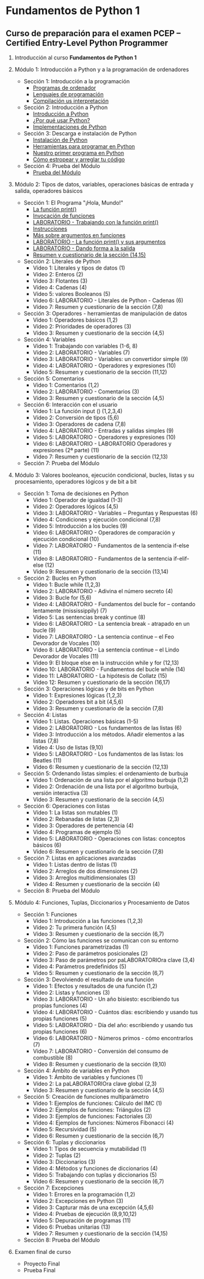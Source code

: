 # Fundamentos de Python 1
## Curso de preparación para el examen PCEP – Certified Entry-Level Python Programmer



1. Introducción al curso **Fundamentos de Python 1**
2. Módulo 1: Introducción a Python y a la programación de ordenadores
    * Sección 1: Introducción a la programación
        * [Programas de ordenador](modulo1/seccion1/clase1.md)
        * [Lenguajes de programación](modulo1/seccion1/clase2.md)
        * [Compilación us interpretación](modulo1/seccion1/clase3.md)
    * Sección 2: Introducción a Python
        * [Introducción a Python](modulo1/seccion2/clase1.md)
        * [¿Por qué usar Python?](modulo1/seccion2/clase2.md)
        * [Implementaciones de Python](modulo1/seccion2/clase3.md)
    * Sección 3: Descarga e instalación de Python
        * [Instalación de Python](modulo1/seccion3/clase1.md)
        * [Herramientas para programar en Python](modulo1/seccion3/clase2.md)
        * [Nuestro primer programa en Python](modulo1/seccion3/clase3.md)
        * [Cómo estropear y arreglar tu código](modulo1/seccion3/clase4.md)
    * Sección 4: Prueba del Módulo
        * [Prueba del Módulo](modulo1/seccion4/test.md)
3. Módulo 2: Tipos de datos, variables, operaciones básicas de entrada y salida, operadores básicos 
    * Sección 1: El Programa "¡Hola, Mundo!"
        * [La función print()](modulo2/seccion1/clase1.md)
        * [Invocación de funciones](modulo2/seccion1/clase2.md)
        * [LABORATORIO - Trabajando con la función print()](modulo2/seccion1/clase3.md)
        * [Instrucciones](modulo2/seccion1/clase4.md)
        * [Más sobre argumentos en funciones](modulo2/seccion1/clase5.md)
        * [LABORATORIO - La función print() y sus argumentos]()
        * [LABORATORIO - Dando forma a la salida]()
        * [Resumen y cuestionario de la sección (14,15)]()
    * Sección 2: Literales de Python
        * Vídeo 1: Literales y tipos de datos (1)
        * Vídeo 2: Enteros (2)
        * Vídeo 3: Flotantes (3)
        * Vídeo 4: Cadenas (4)
        * Vídeo 5: valores Booleanos (5) 
        * Vídeo 6: LABORATORIO - Literales de Python - Cadenas (6)
        * Vídeo 7: Resumen y cuestionario de la sección (7,8)
    * Sección 3: Operadores - herramientas de manipulación de datos
        * Vídeo 1: Operadores básicos (1,2)
        * Vídeo 2: Prioridades de operadores (3)
        * Vídeo 3: Resumen y cuestionario de la sección (4,5)
    * Sección 4: Variables
        * Vídeo 1: Trabajando con variables (1-6, 8)
        * Vídeo 2: LABORATORIO - Variables (7)
        * Vídeo 3: LABORATORIO - Variables: un convertidor simple (9)
        * Vídeo 4: LABORATORIO - Operadores y expresiones (10)
        * Vídeo 5: Resumen y cuestionario de la sección (11,12)
    * Sección 5: Comentarios
        * Vídeo 1: Comentarios (1,2)
        * Vídeo 2: LABORATORIO - Comentarios (3)
        * Vídeo 3: Resumen y cuestionario de la sección (4,5)
    * Sección 6: Interacción con el usuario
        * Vídeo 1: La función input () (1,2,3,4)
        * Vídeo 2: Conversión de tipos (5,6)
        * Vídeo 3: Operadores de cadena (7,8)
        * Vídeo 4: LABORATORIO - Entradas y salidas simples (9)
        * Vídeo 5: LABORATORIO - Operadores y expresiones (10)
        * Vídeo 6: LABORATORIO - LABORATORIO   Operadores y expresiones (2ª parte) (11)
        * Vídeo 7: Resumen y cuestionario de la sección (12,13)
    * Sección 7: Prueba del Módulo

4. Módulo 3: Valores booleanos, ejecución condicional, bucles, listas y su procesamiento, operadores lógicos y de bit a bit
    * Sección 1: Toma de decisiones en Python
        * Vídeo 1: Operador de igualdad (1-3)
        * Vídeo 2: Operadores lógicos (4,5)
        * Vídeo 3: LABORATORIO - Variables ‒ Preguntas y Respuestas (6)
        * Vídeo 4: Condiciones y ejecución condicional (7,8)
        * Vídeo 5: Introducción a los bucles (9)
        * Vídeo 6: LABORATORIO - Operadores de comparación y ejecución condicional (10)
        * Vídeo 7: LABORATORIO - Fundamentos de la sentencia if-else (11)
        * Vídeo 8: LABORATORIO - Fundamentos de la sentencia if-elif-else (12)
        * Vídeo 9: Resumen y cuestionario de la sección (13,14)
    * Sección 2: Bucles en Python
        * Vídeo 1: Bucle while (1,2,3)
        * Vídeo 2: LABORATORIO - Adivina el número secreto (4)
        * Vídeo 3: Bucle for (5,6)
        * Vídeo 4: LABORATORIO - Fundamentos del bucle for – contando lentamente (mississippily) (7)
        * Vídeo 5: Las sentencias break y continue (8)
        * Vídeo 6: LABORATORIO - La sentencia break - atrapado en un bucle (9)
        * Vídeo 7: LABORATORIO - La sentencia continue – el Feo Devorador de Vocales (10)
        * Vídeo 8: LABORATORIO - La sentencia continue – el Lindo Devorador de Vocales (11)
        * Vídeo 9: El bloque else en la instrucción while y for (12,13)
        * Vídeo 10: LABORATORIO - Fundamentos del bucle while (14)
        * Vídeo 11: LABORATORIO - La hipótesis de Collatz (15)
        * Vídeo 12: Resumen y cuestionario de la sección (16,17)
    * Sección 3: Operaciones lógicas y de bits en Python
        * Vídeo 1: Expresiones lógicas (1,2,3)
        * Vídeo 2: Operadores bit a bit (4,5,6)
        * Vídeo 3: Resumen y cuestionario de la sección (7,8) 
    * Sección 4: Listas
        * Vídeo 1: Listas. Operaciones básicas (1-5)
        * Vídeo 2: LABORATORIO - Los fundamentos de las listas (6)
        * Vídeo 3: Introducción a los métodos. Añadir elementos a las listas (7,8)
        * Vídeo 4: Uso de listas (9,10)
        * Vídeo 5: LABORATORIO - Los fundamentos de las listas: los Beatles (11)
        * Vídeo 6: Resumen y cuestionario de la sección (12,13)
    * Sección 5: Ordenando listas simples: el ordenamiento de burbuja
        * Vídeo 1: Ordenación de una lista por el algoritmo burbuja (1,2)
        * Vídeo 2: Ordenación de una lista por el algoritmo burbuja, versión interactiva  (3)
        * Vídeo 3: Resumen y cuestionario de la sección (4,5)
    * Sección 6: Operaciones con listas
        * Vídeo 1: La listas son mutables (1)
        * Vídeo 2: Rebanadas de listas (2,3)
        * Vídeo 3: Operadores de pertenencia (4)
        * Vídeo 4: Programas de ejemplo (5)
        * Vídeo 5: LABORATORIO - Operaciones con listas: conceptos básicos (6)
        * Vídeo 6: Resumen y cuestionario de la sección (7,8)
    * Sección 7: Listas en aplicaciones avanzadas
        * Vídeo 1: Listas dentro de listas (1)
        * Vídeo 2: Arreglos de dos dimensiones (2)
        * Vídeo 3: Arreglos multidimensionales (3)
        * Vídeo 4: Resumen y cuestionario de la sección (4)
    * Sección 8: Prueba del Módulo

5. Módulo 4: Funciones, Tuplas, Diccionarios y Procesamiento de Datos
    * Sección 1: Funciones
        * Vídeo 1: Introducción a las funciones (1,2,3)
        * Vídeo 2: Tu primera función (4,5)
        * Vídeo 3: Resumen y cuestionario de la sección (6,7)
    * Sección 2: Cómo las funciones se comunican con su entorno
        * Vídeo 1: Funciones parametrizadas (1)
        * Vídeo 2: Paso de parámetros posicionales (2)
        * Vídeo 3: Paso de parámetros por paLABORATORIOra clave (3,4)
        * Vídeo 4: Parámetros predefinidos (5)
        * Vídeo 5: Resumen y cuestionario de la sección (6,7)
    * Sección 3: Devolviendo el resultado de una función
        * Vídeo 1: Efectos y resultados de una función (1,2)
        * Vídeo 2: Listas y funciones (3)
        * Vídeo 3: LABORATORIO - Un año bisiesto: escribiendo tus propias funciones (4)
        * Vídeo 4: LABORATORIO - Cuántos días: escribiendo y usando tus propias funciones (5)
        * Vídeo 5: LABORATORIO - Día del año: escribiendo y usando tus propias funciones (6)
        * Vídeo 6: LABORATORIO - Números primos - cómo encontrarlos (7)
        * Vídeo 7: LABORATORIO - Conversión del consumo de combustible (8)
        * Vídeo 8: Resumen y cuestionario de la sección (9,10)
    * Sección 4: Ámbito de variables en Python
        * Vídeo 1: Ámbito de variables y funciones (1)
        * Vídeo 2: La paLABORATORIOra clave global (2,3)
        * Vídeo 3: Resumen y cuestionario de la sección (4,5)    
    * Sección 5: Creación de funciones multiparámetro
        * Vídeo 1: Ejemplos de funciones: Cálculo del IMC (1)
        * Vídeo 2: Ejemplos de funciones: Triángulos (2)
        * Vídeo 3: Ejemplos de funciones: Factoriales (3)
        * Vídeo 4: Ejemplos de funciones: Números Fibonacci (4)
        * Vídeo 5: Recursividad (5)
        * Vídeo 6: Resumen y cuestionario de la sección (6,7)
    * Sección 6: Tuplas y diccionarios
        * Vídeo 1: Tipos de secuencia y mutabilidad (1)
        * Vídeo 2: Tuplas (2)
        * Vídeo 3: Diccionarios (3)
        * Vídeo 4: Métodos  y funciones de diccionarios (4)
        * Vídeo 5: Trabajando con tuplas y diccionarios (5)
        * Vídeo 6: Resumen y cuestionario de la sección (6,7)
    * Sección 7: Excepciones
        * Vídeo 1: Errores en la programación (1,2)
        * Vídeo 2: Excepciones en Python (3)
        * Vídeo 3: Capturar más de una excepción (4,5,6)
        * Vídeo 4: Pruebas de ejecución (8,9,10,12)
        * Vídeo 5: Depuración de programas (11)
        * Vídeo 6: Pruebas unitarias (13)
        * Vídeo 7: Resumen y cuestionario de la sección (14,15)
    * Sección 8: Prueba del Módulo
6. Examen final de curso
    * Proyecto Final
    * Prueba Final
